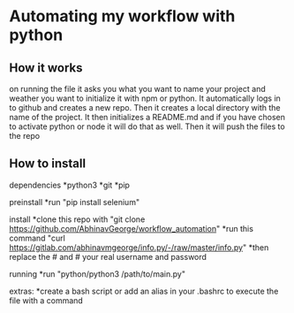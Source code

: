 # Automating my workflow with python
## How it works
on running the file it asks you what you want to name your project and weather you want to initialize it with npm or python.
It automatically logs in to github and creates a new repo.
Then it creates a local directory with the name of the project.
It then initializes a README.md and if you have chosen to activate python or node it will do that as well.
Then it will push the files to the repo


## How to install
dependencies
*python3
*git 
*pip

preinstall
*run "pip install selenium"

install
*clone this repo with "git clone https://github.com/AbhinavGeorge/workflow_automation"
*run this command "curl https://gitlab.com/abhinavmgeorge/info.py/-/raw/master/info.py"
*then replace the #<username> and #<password> your real username and password
	
running
*run "python/python3 /path/to/main.py"

extras:
*create a bash script or add an alias in your .bashrc to execute the file with a command

